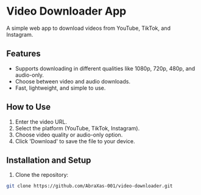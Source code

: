 # Video Downloader App

A simple web app to download videos from YouTube, TikTok, and Instagram.

## Features
- Supports downloading in different qualities like 1080p, 720p, 480p, and audio-only.
- Choose between video and audio downloads.
- Fast, lightweight, and simple to use.

## How to Use
1. Enter the video URL.
2. Select the platform (YouTube, TikTok, Instagram).
3. Choose video quality or audio-only option.
4. Click 'Download' to save the file to your device.

## Installation and Setup

1. Clone the repository:

```bash
git clone https://github.com/AbraXas-001/video-downloader.git